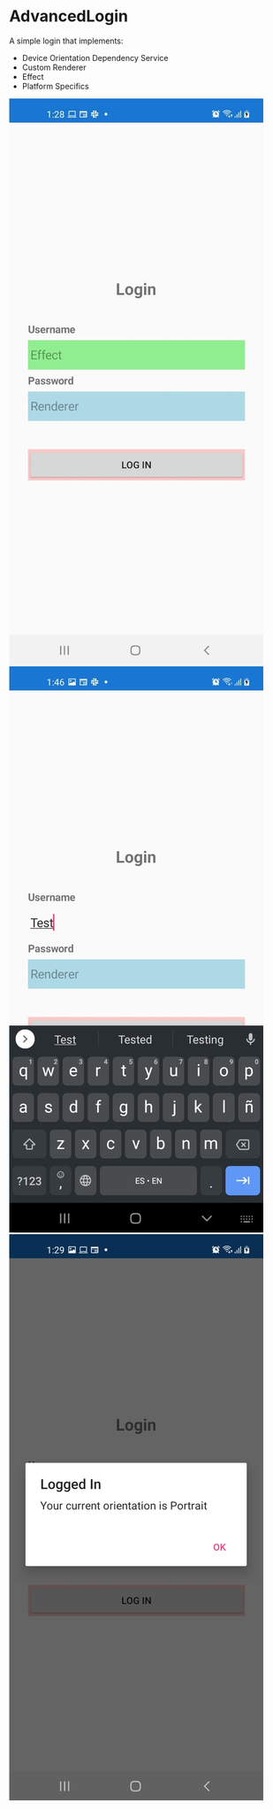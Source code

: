 # AdvancedLogin

A simple login that implements:
- Device Orientation Dependency Service
- Custom Renderer
- Effect
- Platform Specifics

![screenshot](./screenshots/1.jpeg)
![screenshot](./screenshots/2.jpeg)
![screenshot](./screenshots/3.jpeg)
